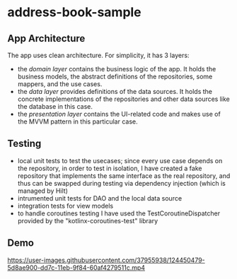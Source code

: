 # address-book-sample

## App Architecture
The app uses clean architecture. For simplicity, it has 3 layers:
* the _domain layer_ contains the business logic of the app. It holds the business models, the abstract definitions of the repositories, some mappers, and the use cases.
* the _data layer_ provides definitions of the data sources. It holds the concrete implementations of the repositories and other data sources like the database in this case. 
* the _presentation layer_ contains the UI-related code and makes use of the MVVM pattern in this particular case.

## Testing
* local unit tests to test the usecases; since every use case depends on the repository, in order to test in isolation, I  have created a fake repository that implements the same interface as the real repository, and thus can be swapped during testing via dependency injection (which is managed by Hilt)
* intrumented unit tests for DAO and the local data source
* integration tests for view models
* to handle coroutines testing I have used the TestCoroutineDispatcher provided by the "kotlinx-coroutines-test" library

## Demo

https://user-images.githubusercontent.com/37955938/124450479-5d8ae900-dd7c-11eb-9f84-60af4279511c.mp4

